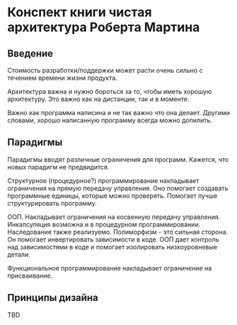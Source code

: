 # Конспект книги чистая архитектура Роберта Мартина

## Введение

Стоимость разработки/поддержки может расти очень сильно с течением времени жизни продукта.

Архитектура важна и нужно бороться за то, чтобы иметь хорошую архитектуру. Это важно как на дистанции, так и в моменте.

Важно как программа написина и не так важно что она делает. Другими словами, хорошо написанную программу всегда можно допилить.

## Парадигмы

Парадигмы вводят различные ограничения для программ. Кажется, что новых парадигм не предвидится.

Структурное (процедурное?) программирование накладывает ограничения на прямую передачу управления. Оно помогает создавать программные единицы, которые можно проверять. Помогает лучше структурировать программу.

ООП. Накладывает ограничения на косвенную передачу управления. Инкапсуляция возможна и в процедурном программировании. Наследование также реализуемо. Полиморфизм - это сильная сторона. Он помогает инвертировать зависимости в коде. ООП дает контроль над зависимостями в коде и помогает изолировать низкоуровневые детали.

Функциональное программирование накладывает ограничение на присваивание.

## Принципы дизайна

TBD
